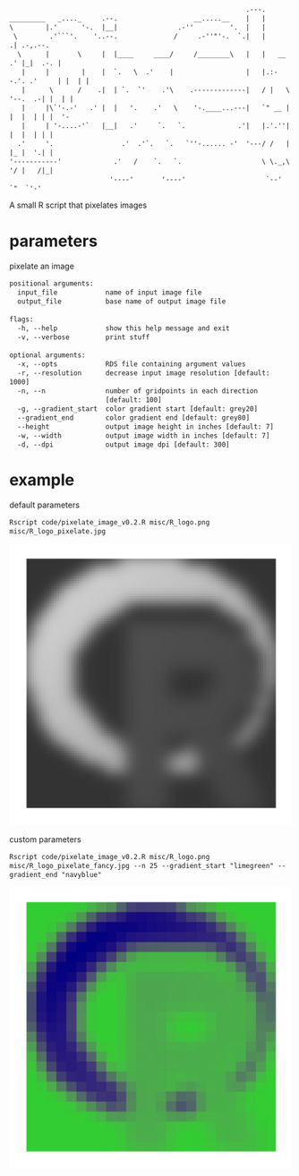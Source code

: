 ```                                                                                        
                                                           .---.                        
_________   _...._     .--.                   __.....__    |   |                        
\        |.'      '-.  |__|               .-''         '.  |   |                        
 \        .'```'.    '..--.              /     .-''"'-.  `.|   |            .| .-,.--.  
  \      |       \     |  |____     ____/     /________\   |   |   __     .' |_|  .-. | 
   |     |        |    |  `.   \  .'    |                  |   |.:--.'. .'     | |  | | 
   |      \      /    .|  | `.  `'    .'\    .-------------|   / |   \ '--.  .-| |  | | 
   |     |\`'-.-'   .' |  |   '.    .'   \    '-.____...---|   `" __ | |  |  | | |  '-  
   |     | '-....-'`   |__|   .'     `.   `.             .'|   |.'.''| |  |  | | |      
  .'     '.                 .'  .'`.   `.   `''-...... -'  '---/ /   | |_ |  '.| |      
'-----------'             .'   /    `.   `.                    \ \._,\ '/ |   /|_|      
                         '----'       '----'                    `--'  `"  `'-'          

```

A small R script that pixelates images

# parameters

pixelate an image

```
positional arguments:
  input_file            name of input image file
  output_file           base name of output image file

flags:
  -h, --help            show this help message and exit
  -v, --verbose         print stuff

optional arguments:
  -x, --opts            RDS file containing argument values
  -r, --resolution      decrease input image resolution [default: 1000]
  -n, --n               number of gridpoints in each direction
                        [default: 100]
  -g, --gradient_start  color gradient start [default: grey20]
  --gradient_end        color gradient end [default: grey80]
  --height              output image height in inches [default: 7]
  -w, --width           output image width in inches [default: 7]
  -d, --dpi             output image dpi [default: 300]
  ```

# example

default parameters
```
Rscript code/pixelate_image_v0.2.R misc/R_logo.png misc/R_logo_pixelate.jpg
```
![default_pixelate](https://github.com/LukeAndersonTrocme/pixelate_image/blob/d3310342796843777fba616d709ee33cb19aee25/misc/R_logo_pixelate.jpg)

custom parameters
```
Rscript code/pixelate_image_v0.2.R misc/R_logo.png misc/R_logo_pixelate_fancy.jpg --n 25 --gradient_start "limegreen" --gradient_end "navyblue"
```
![fancy_pixelate](https://github.com/LukeAndersonTrocme/pixelate_image/blob/d3310342796843777fba616d709ee33cb19aee25/misc/R_logo_pixelate_fancy.jpg)
